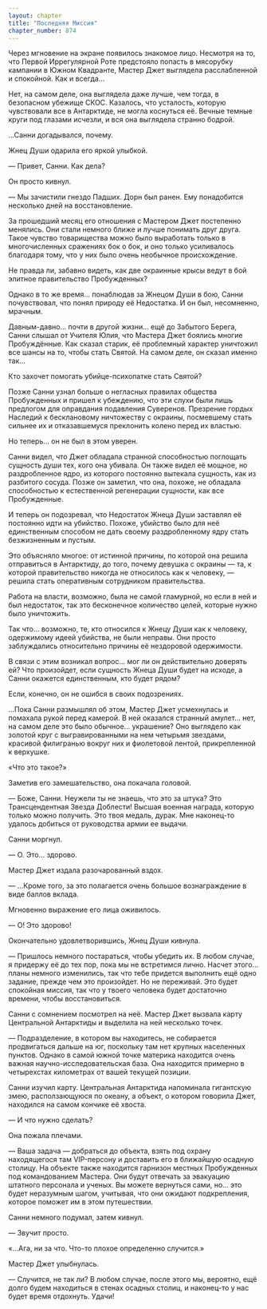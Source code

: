 ```yaml
---
layout: chapter
title: "Последняя Миссия"
chapter_number: 874
---
```


Через мгновение на экране появилось знакомое лицо. Несмотря на то, что Первой Иррегулярной Роте предстояло попасть в мясорубку кампании в Южном Квадранте, Мастер Джет выглядела расслабленной и спокойной. Как и всегда...

Нет, на самом деле, она выглядела даже лучше, чем тогда, в безопасном убежище СКОС. Казалось, что усталость, которую чувствовали все в Антарктиде, не могла коснуться её. Вечные темные круги под глазами исчезли, и вся она выглядела странно бодрой.

...Санни догадывался, почему.

Жнец Души одарила его яркой улыбкой.

— Привет, Санни. Как дела?

Он просто кивнул.

— Мы зачистили гнездо Падших. Дорн был ранен. Ему понадобится несколько дней на восстановление.

За прошедший месяц его отношения с Мастером Джет постепенно менялись. Они стали немного ближе и лучше понимать друг друга. Такое чувство товарищества можно было выработать только в многочисленных сражениях бок о бок, и оно только усиливалось благодаря тому, что у них было очень необычное происхождение.

Не правда ли, забавно видеть, как две окраинные крысы ведут в бой элитное правительство Пробужденных?

Однако в то же время... понаблюдав за Жнецом Души в бою, Санни почувствовал, что понял природу её Недостатка. И он был, несомненно, мрачным.

Давным-давно... почти в другой жизни... ещё до Забытого Берега, Санни слышал от Учителя Юлия, что Мастера Джет боялись многие Пробуждённые. Как сказал старик, её проблемный характер уничтожил все шансы на то, чтобы стать Святой. На самом деле, он сказал именно так...

Кто захочет помогать убийце-психопатке стать Святой?

Позже Санни узнал больше о негласных правилах общества Пробужденных и пришел к убеждению, что эти слухи были лишь предлогом для оправдания подавления Суверенов. Презрение гордых Наследий к бесклановому ничтожеству с окраины, посмевшему стать сильнее их и отказавшемуся преклонить колено перед их властью.

Но теперь... он не был в этом уверен.

Санни видел, что Джет обладала странной способностью поглощать сущность души тех, кого она убивала. Он также видел её мощное, но раздробленное ядро, из которого постоянно вытекала сущность, как из разбитого сосуда. Позже он заметил, что она, похоже, не обладала способностью к естественной регенерации сущности, как все Пробужденные.

И теперь он подозревал, что Недостаток Жнеца Души заставлял её постоянно идти на убийство. Похоже, убийство было для неё единственным способом не дать своему раздробленному ядру стать безжизненным и пустым.

Это объясняло многое: от истинной причины, по которой она решила отправиться в Антарктиду, до того, почему девушка с окраины — та, к которой правительство никогда не относилось как к человеку, — решила стать оперативным сотрудником правительства.

Работа на власти, возможно, была не самой гламурной, но если в ней и был недостаток, так это бесконечное количество целей, которые нужно было уничтожить.

Так что... возможно, те, кто относился к Жнецу Души как к человеку, одержимому идеей убийства, не были неправы. Они просто заблуждались относительно причины её нездоровой одержимости.

В связи с этим возникал вопрос... мог ли он действительно доверять ей? Что произойдет, если сущность Жнеца Души будет на исходе, а Санни окажется единственным, кто будет рядом?

Если, конечно, он не ошибся в своих подозрениях.

...Пока Санни размышлял об этом, Мастер Джет усмехнулась и помахала рукой перед камерой. В ней оказался странный амулет... нет, на самом деле это было обычное... украшение? Оно выглядело как золотой круг с выгравированными на нем четырьмя звездами, красивой филигранью вокруг них и фиолетовой лентой, прикрепленной к верхушке.

«Что это такое?»

Заметив его замешательство, она покачала головой.

— Боже, Санни. Неужели ты не знаешь, что это за штука? Это Трансцендентная Звезда Доблести! Высшая военная награда, которую только можно получить. Это твоя медаль, дурак. Мне наконец-то удалось добиться от руководства армии ее выдачи.

Санни моргнул.

— О. Это... здорово.

Мастер Джет издала разочарованный вздох.

— ...Кроме того, за это полагается очень большое вознаграждение в виде баллов вклада.

Мгновенно выражение его лица оживилось.

— О! Это здорово!

Окончательно удовлетворившись, Жнец Души кивнула.

— Пришлось немного постараться, чтобы убедить их. В любом случае, я придержу её до тех пор, пока мы не встретимся лично. Насчет этого... планы немного изменились, так что тебе придется выполнить ещё одно задание, прежде чем это произойдет. Но не переживай. Это будет спокойная миссия, так что у твоего человека будет достаточно времени, чтобы восстановиться.

Санни с сомнением посмотрел на неё. Мастер Джет вызвала карту Центральной Антарктиды и выделила на ней несколько точек.

— Подразделение, в котором вы находитесь, не собирается продвигаться дальше на юг, поскольку там нет крупных населенных пунктов. Однако в самой южной точке материка находится очень важная научно-исследовательская база. Она находится примерно в четырехстах километрах от вашей текущей позиции.

Санни изучил карту. Центральная Антарктида напоминала гигантскую змею, расползающуюся по океану, а объект, о котором говорила Джет, находился на самом кончике её хвоста.

— И что нужно сделать?

Она пожала плечами.

— Ваша задача — добраться до объекта, взять под охрану находящегося там VIP-персону и доставить его в ближайшую осадную столицу. На объекте также находится гарнизон местных Пробужденных под командованием Мастера. Они будут отвечать за эвакуацию штатного персонала и ученых. Вы можете вернуться сами, но... это будет неразумным шагом, учитывая, что они ожидают подкрепления, которое поможет им в этом путешествии.

Санни немного подумал, затем кивнул.

— Звучит просто.

«...Ага, ни за что. Что-то плохое определенно случится.»

Мастер Джет улыбнулась.

— Случится, не так ли? В любом случае, после этого мы, вероятно, ещё долго будем находиться в стенах осадных столиц, и наконец-то у нас будет время отдохнуть. Удачи!